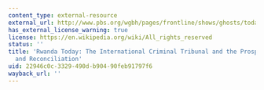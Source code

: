 ```yaml
---
content_type: external-resource
external_url: http://www.pbs.org/wgbh/pages/frontline/shows/ghosts/today/
has_external_license_warning: true
license: https://en.wikipedia.org/wiki/All_rights_reserved
status: ''
title: 'Rwanda Today: The International Criminal Tribunal and the Prospects for Peace
  and Reconciliation'
uid: 22946c0c-3329-490d-b904-90feb91797f6
wayback_url: ''
---
```


